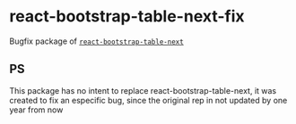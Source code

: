 # react-bootstrap-table-next-fix
Bugfix package of [`react-bootstrap-table-next`](https://github.com/react-bootstrap-table/react-bootstrap-table2)

## PS
This package has no intent to replace react-bootstrap-table-next, it was created to fix an especific bug, since the original rep in not updated by one year from now
